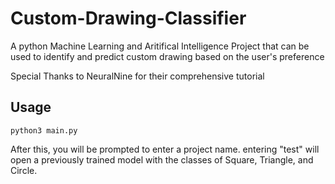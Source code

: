 # Custom-Drawing-Classifier
A python Machine Learning and Aritifical Intelligence Project that can be used to identify and predict custom drawing based on the user's preference

Special Thanks to NeuralNine for their comprehensive tutorial

## Usage
`python3 main.py`

After this, you will be prompted to enter a project name. entering "test" will open a previously trained model with the classes of Square, Triangle, and Circle. 
